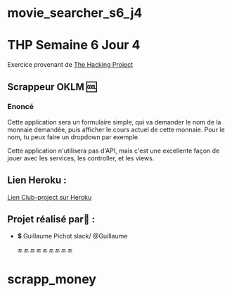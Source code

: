 
# movie_searcher_s6_j4

# THP Semaine 6 Jour 4

Exercice provenant de [The Hacking Project](https://www.thehackingproject.org/)
                         
## Scrappeur OKLM :cool:

### Enoncé

Cette application sera un formulaire simple, qui va demander le nom de la monnaie demandée, puis afficher le cours actuel de cette monnaie. Pour le nom, tu peux faire un dropdown par exemple.

Cette application n'utilisera pas d'API, mais c'est une excellente façon de jouer avec les services, les controller, et les views.


## Lien Heroku :
[Lien Club-project sur Heroku](https://ask-your-money.herokuapp.com/)

## Projet réalisé par:tea: :

* :heavy_dollar_sign: Guillaume Pichot   slack/  @Guillaume


     :end: :end: :end: :end: :end: :end: :end: :end: :end:
# scrapp_money
